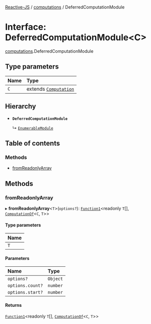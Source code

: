 [Reactive-JS](../README.md) / [computations](../modules/computations.md) / DeferredComputationModule

# Interface: DeferredComputationModule<C\>

[computations](../modules/computations.md).DeferredComputationModule

## Type parameters

| Name | Type |
| :------ | :------ |
| `C` | extends [`Computation`](computations.Computation.md) |

## Hierarchy

- **`DeferredComputationModule`**

  ↳ [`EnumerableModule`](collections_Enumerable.EnumerableModule.md)

## Table of contents

### Methods

- [fromReadonlyArray](computations.DeferredComputationModule.md#fromreadonlyarray)

## Methods

### fromReadonlyArray

▸ **fromReadonlyArray**<`T`\>(`options?`): [`Function1`](../modules/functions.md#function1)<readonly `T`[], [`ComputationOf`](../modules/computations.md#computationof)<`C`, `T`\>\>

#### Type parameters

| Name |
| :------ |
| `T` |

#### Parameters

| Name | Type |
| :------ | :------ |
| `options?` | `Object` |
| `options.count?` | `number` |
| `options.start?` | `number` |

#### Returns

[`Function1`](../modules/functions.md#function1)<readonly `T`[], [`ComputationOf`](../modules/computations.md#computationof)<`C`, `T`\>\>
